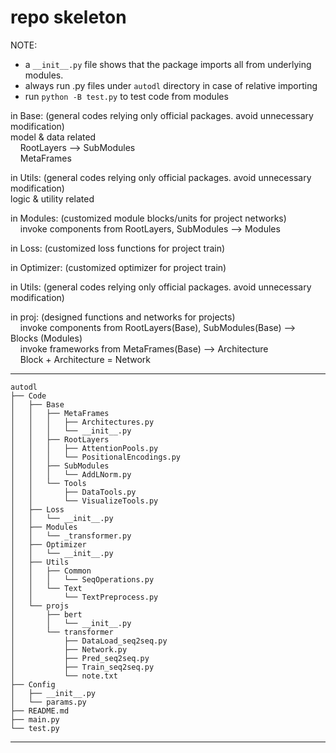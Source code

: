 # repo skeleton  
NOTE:  
* a `__init__.py` file shows that the package imports all from underlying modules.  
* always run .py files under `autodl` directory in case of relative importing  
* run `python -B test.py` to test code from modules  

in Base:  (general codes relying only official packages. avoid unnecessary modification)  
model & data related  
&nbsp;&nbsp;&nbsp;&nbsp;RootLayers --> SubModules  
&nbsp;&nbsp;&nbsp;&nbsp;MetaFrames  

in Utils:  (general codes relying only official packages. avoid unnecessary modification)  
logic & utility related  

in Modules:  (customized module blocks/units for project networks)  
&nbsp;&nbsp;&nbsp;&nbsp;invoke components from RootLayers, SubModules --> Modules  

in Loss:  (customized loss functions for project train)  

in Optimizer:  (customized optimizer for project train)  

in Utils:  (general codes relying only official packages. avoid unnecessary modification)  

in proj:  (designed functions and networks for projects)  
&nbsp;&nbsp;&nbsp;&nbsp;invoke components from RootLayers(Base), SubModules(Base) --> Blocks (Modules)  
&nbsp;&nbsp;&nbsp;&nbsp;invoke frameworks from MetaFrames(Base)                   --> Architecture  
&nbsp;&nbsp;&nbsp;&nbsp;Block + Architecture = Network  

---
    autodl
    ├── Code
    │   ├── Base
    │   │   ├── MetaFrames
    │   │   │   ├── Architectures.py
    │   │   │   └── __init__.py
    │   │   ├── RootLayers
    │   │   │   ├── AttentionPools.py
    │   │   │   └── PositionalEncodings.py
    │   │   ├── SubModules
    │   │   │   └── AddLNorm.py
    │   │   └── Tools
    │   │       ├── DataTools.py
    │   │       └── VisualizeTools.py
    │   ├── Loss
    │   │   └── __init__.py
    │   ├── Modules
    │   │   └── _transformer.py
    │   ├── Optimizer
    │   │   └── __init__.py
    │   ├── Utils
    │   │   ├── Common
    │   │   │   └── SeqOperations.py
    │   │   └── Text
    │   │       └── TextPreprocess.py
    │   └── projs
    │       ├── bert
    │       │   └── __init__.py
    │       └── transformer
    │           ├── DataLoad_seq2seq.py
    │           ├── Network.py
    │           ├── Pred_seq2seq.py
    │           ├── Train_seq2seq.py
    │           └── note.txt
    ├── Config
    │   ├── __init__.py
    │   └── params.py
    ├── README.md
    ├── main.py
    └── test.py
---